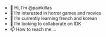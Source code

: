 - 👋 Hi, I’m @painkillas
- 👀 I’m interested in horror games and movies
- 🌱 I’m currently learning french and korean
- 💞️ I’m looking to collaborate on IDK
- 📫 How to reach me ...

<!---
painkillas/painkillas is a ✨ special ✨ repository because its `README.md` (this file) appears on your GitHub profile.
You can click the Preview link to take a look at your changes.
--->
